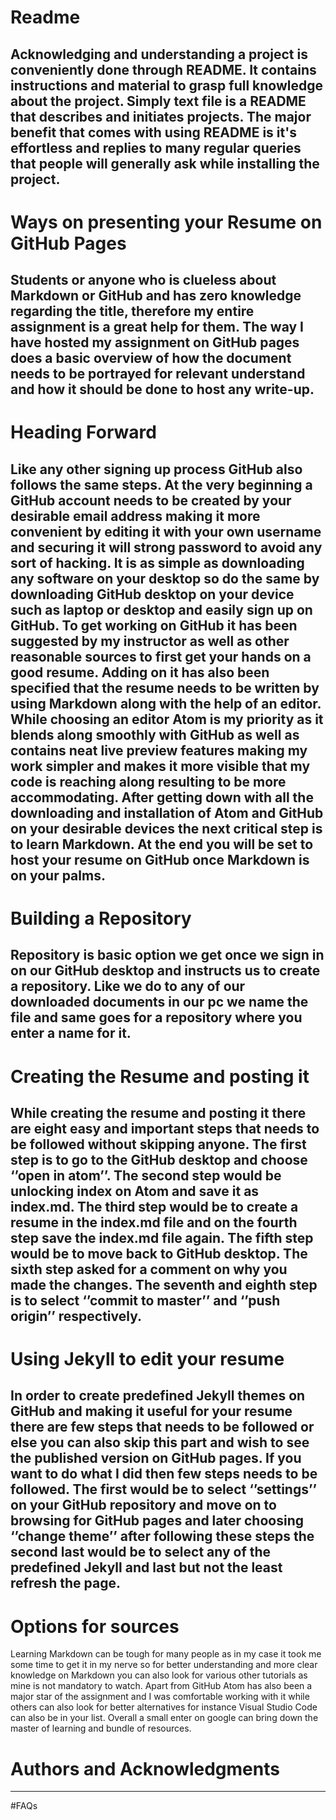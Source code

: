 # **Readme**
Acknowledging and understanding a project is conveniently done through README.
It contains instructions and material to grasp full knowledge about the project.
Simply text file is a README that describes and initiates projects. The major
benefit that comes with using README is it's effortless and replies to many
regular queries that people will generally ask while installing the project.
---
# Ways on presenting your Resume on GitHub Pages
Students or anyone who is clueless about Markdown or GitHub and has zero
knowledge regarding the title, therefore my entire assignment is a great help
for them. The way I have hosted my assignment on GitHub pages does a basic
overview of how the document needs to be portrayed for relevant understand and
how it should be done to host any write-up.
---
# Heading Forward
Like any other signing up process GitHub also follows the same steps. At the
very beginning a GitHub account needs to be created by your desirable email
address making it more convenient by editing it with your own username and
securing it will strong password to avoid any sort of hacking. It is as simple
as downloading any software on your desktop so do the same by downloading GitHub
desktop on your device such as laptop or desktop and easily sign up on GitHub.
To get working on GitHub it has been suggested by my instructor as well as other
reasonable sources to first get your hands on a good resume. Adding on it has
also been specified that the resume needs to be written by using Markdown along
with the help of an editor. While choosing an editor Atom is my priority as it
blends along smoothly with GitHub as well as contains neat live preview features
making my work simpler and makes it more visible that my code is reaching along
resulting to be more accommodating. After getting down with all the downloading
and installation of Atom and GitHub on your desirable devices the next critical
step is to learn Markdown. At the end you will be set to host your resume on
GitHub once Markdown is on your palms.
---
# Building a Repository
Repository is basic option we get once we sign in on our GitHub desktop and
instructs us to create a repository. Like we do to any of our downloaded
documents in our pc we name the file and same goes for a repository where you
enter a name for it.
---
# Creating the Resume and posting it
While creating the resume and posting it there are eight easy and important
steps that needs to be followed without skipping anyone. The first step is to
go to the GitHub desktop and choose ‘’open in atom’’. The second step would be
unlocking index on Atom and save it as index.md. The third step would be to
create a resume in the index.md file and on the fourth step save the index.md
file again. The fifth step would be to move back to GitHub desktop. The sixth
step asked for a comment on why you made the changes. The seventh and eighth
step is to select ‘’commit to master’’ and ‘’push origin’’ respectively.
---
# Using Jekyll to edit your resume
In order to create predefined Jekyll themes on GitHub and making it useful for
your resume there are few steps that needs to be followed or else you can also
skip this part and wish to see the published version on GitHub pages. If you
want to do what I did then few steps needs to be followed. The first would be
to select ‘’settings’’ on your GitHub repository and move on to browsing for
GitHub pages and later choosing ‘’change theme’’ after following these steps
the second last would be to select any of the predefined Jekyll and last but
not the least refresh the page.
---
# Options for sources
Learning Markdown can be tough for many people as in my case it took me some
time to get it in my nerve so for better understanding and more clear knowledge
on Markdown you can also look for various other tutorials as mine is not
mandatory to watch. Apart from GitHub Atom has also been a major star of the
assignment and I was comfortable working with it while others can also look for
better alternatives for instance Visual Studio Code can also be in your list.
Overall a small enter on google can bring down the master of learning and bundle
of resources.
# Authors and Acknowledgments

---
#FAQs
